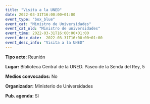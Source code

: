 ```yaml
---
title: "Visita a la UNED"
date: 2022-03-31T16:00:00+01:00
event_type: "box_blue" 
event_cat: "Ministro de Universidades"
event_cat_old: "Ministro de universidades"
event_time: 2022-03-31T16:00:00+01:00
event_desc_date:  2022-03-31T16:00:00+01:00
event_desc_info: "Visita a la UNED"
---
```

<p class="card-light list_schedule_description"><b>Tipo acto:</b> Reunión   
</p>
<p class="card-light list_schedule_description"><b>Lugar:</b> Biblioteca Central de la UNED. Paseo de la Senda del Rey, 5
</p>
<p class="card-light list_schedule_description"><b>Medios convocados:</b> No  
</p>
<p class="card-light list_schedule_description"><b>Organizador:</b> Ministerio de Universidades
</p>
<p class="card-light list_schedule_description"><b>Pub. agenda:</b> Sí  

</p>